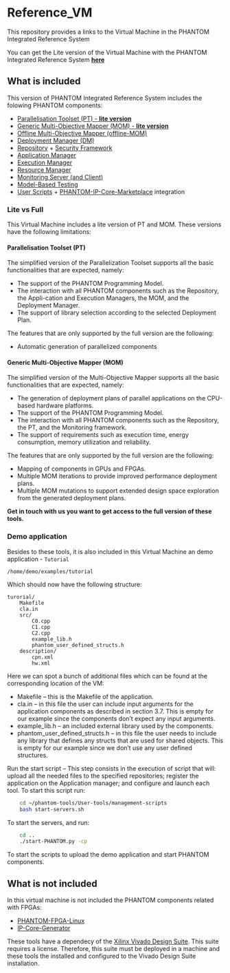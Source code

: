 # Reference_VM
This repository provides a links to the Virtual Machine in the PHANTOM Integrated Reference System

You can get the Lite version of the Virtual Machine with the PHANTOM Integrated Reference System [**here**](https://unparallel-my.sharepoint.com/:u:/g/personal/marcio_mateus_unparallel_pt/EQkeR1g_Q4xEpoc7pLdtoHIBOG56zwfhhGYKsye1e8v6Cg?e=awNOhK)

## What is included
This version of PHANTOM Integrated Reference System includes the folowing PHANTOM components:
* [Parallelisation Toolset (PT) - **lite version**](https://github.com/PHANTOM-Platform/Parallelisation-Toolset)
* [Generic Multi-Objective Mapper (MOM) - **lite version**](https://github.com/PHANTOM-Platform/GenericMOM)
* [Offline Multi-Objective Mapper (offline-MOM)](https://github.com/PHANTOM-Platform/OfflineMOM)
* [Deployment Manager (DM)](https://github.com/PHANTOM-Platform/Deployment-Manager)
* [Repository](https://github.com/PHANTOM-Platform/Repository) + [Security Framework](https://github.com/PHANTOM-Platform/Monitoring)
* [Application Manager](https://github.com/PHANTOM-Platform/Application-Manager)
* [Execution Manager](https://github.com/PHANTOM-Platform/Execution-Manager)
* [Resource Manager](https://github.com/PHANTOM-Platform/Resource-Manager)
* [Monitoring Server (and Client)](https://github.com/PHANTOM-Platform/Monitoring)
* [Model-Based Testing](https://github.com/PHANTOM-Platform/MBT-Test-Execution)
* [User Scripts](https://github.com/PHANTOM-Platform/PHANTOM-User-Scripts) + [PHANTOM-IP-Core-Marketplace](https://github.com/PHANTOM-Platform/PHANTOM-IP-Core-Marketplace) integration

### Lite vs Full
This Virtual Machine includes a lite version of PT and MOM. These versions have the following limitations:

#### Parallelisation Toolset (PT)
The simplified version of the Parallelization Toolset supports all the basic functionalities that are expected, namely:
* The support of the PHANTOM Programming Model.
*	The interaction with all PHANTOM components such as the Repository, the Appli-cation and Execution Managers, the MOM, and the Deployment Manager.
*	The support of library selection according to the selected Deployment Plan.

The features that are only supported by the full version are the following:
*	Automatic generation of parallelized components

#### Generic Multi-Objective Mapper (MOM)
The simplified version of the Multi-Objective Mapper supports all the basic functionalities that are expected, namely:
*	The generation of deployment plans of parallel applications on the CPU-based hardware platforms.
*	The support of the PHANTOM Programming Model.
*	The interaction with all PHANTOM components such as the Repository, the PT, and the Monitoring framework.
*	The support of requirements such as execution time, energy consumption, memory utilization and reliability.  

The features that are only supported by the full version are the following:
*	Mapping of components in GPUs and FPGAs.
*	Multiple MOM iterations to provide improved performance deployment plans.
*	Multiple MOM mutations to support extended design space exploration from the generated deployment plans.

**Get in touch with us you want to get access to the full version of these tools.**

### Demo application
Besides to these tools, it is also included in this Virtual Machine an demo application - `Tutorial`

`/home/demo/examples/tutorial`

Which should now have the following structure:
```
turorial/
	Makefile
	cla.in
	src/
		C0.cpp
		C1.cpp
		C2.cpp
		example_lib.h
		phantom_user_defined_structs.h
	description/
		cpn.xml
		hw.xml
```

Here we can spot a bunch of additional files which can be found at the corresponding location of the VM:
*	Makefile – this is the Makefile of the application. 
*	cla.in – in this file the user can include input arguments for the application components as described in section 3.7. This is empty for our example since the components don’t expect any input arguments.
*	example_lib.h – an included external library used by the components.
*	phantom_user_defined_structs.h – in this file the user needs to include any library that defines any structs that are used for shared objects. This is empty for our example since we don’t use any user defined structures.


Run the start script – This  step consists in the execution of script that will: upload all the needed files to the specified repositories; register the application on the Application manager; and configure and launch each tool. To start this script run: 

```bash
	cd ~/phantom-tools/User-tools/management-scripts
	bash start-servers.sh
```
To start the servers, and run:
```bash
	cd ..
	./start-PHANTOM.py -cp
```
To start the scripts to upload the demo application and start PHANTOM components.

## What is not included
In this virtual machine is not included the PHANTOM components related with FPGAs:
* [PHANTOM-FPGA-Linux](https://github.com/PHANTOM-Platform/PHANTOM-FPGA-Linux)
* [IP-Core-Generator](https://github.com/PHANTOM-Platform/IP-Core-Generator)

These tools have a dependecy of the [Xilinx Vivado Design Suite](https://www.xilinx.com/products/design-tools/vivado.html). This suite requires a license. Therefore, this suite must be deployed in a machine and these tools the installed and configured to the Vivado Design Suite installation.
